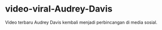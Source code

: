 # video-viral-Audrey-Davis
Video terbaru Audrey Davis kembali menjadi perbincangan di media sosial.
